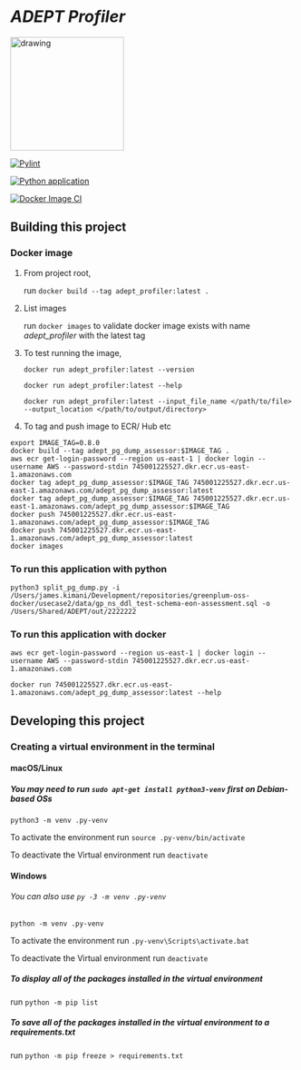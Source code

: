 # <i>ADEPT Profiler</i>

<img src="https://static.wixstatic.com/media/95af51_ae2122aebc944721a96afd10f3ccfe0c~mv2.png/v1/fill/w_329,h_45,al_c,q_85,usm_0.66_1.00_0.01,enc_auto/95af51_ae2122aebc944721a96afd10f3ccfe0c~mv2.png" alt="drawing" width="200"/><a name="top-">

<p align="center">

[![Pylint](https://github.com/eon-collective/data_mart_dumper/actions/workflows/pylint.yml/badge.svg?branch=main)](https://github.com/eon-collective/data_mart_dumper/actions/workflows/pylint.yml)

</p>

<p align="center">

[![Python application](https://github.com/eon-collective/data_mart_dumper/actions/workflows/python-app.yml/badge.svg?branch=main)](https://github.com/eon-collective/data_mart_dumper/actions/workflows/python-app.yml)

</p>

<p align="center">

[![Docker Image CI](https://github.com/eon-collective/data_mart_dumper/actions/workflows/docker-image.yml/badge.svg?branch=main)](https://github.com/eon-collective/data_mart_dumper/actions/workflows/docker-image.yml)

</p>

## Building this project
### Docker image
1. From project root,
   
   run `docker build --tag adept_profiler:latest .`

2. List images

    run `docker images` to validate docker image exists with name <i>adept_profiler</i> with the latest tag

3. To test running the image, 

    `docker run adept_profiler:latest --version`

    `docker run adept_profiler:latest --help`

    `docker run adept_profiler:latest --input_file_name </path/to/file> --output_location </path/to/output/directory>`

4. To tag and push image to ECR/ Hub etc

```
export IMAGE_TAG=0.8.0
docker build --tag adept_pg_dump_assessor:$IMAGE_TAG .
aws ecr get-login-password --region us-east-1 | docker login --username AWS --password-stdin 745001225527.dkr.ecr.us-east-1.amazonaws.com
docker tag adept_pg_dump_assessor:$IMAGE_TAG 745001225527.dkr.ecr.us-east-1.amazonaws.com/adept_pg_dump_assessor:latest
docker tag adept_pg_dump_assessor:$IMAGE_TAG 745001225527.dkr.ecr.us-east-1.amazonaws.com/adept_pg_dump_assessor:$IMAGE_TAG
docker push 745001225527.dkr.ecr.us-east-1.amazonaws.com/adept_pg_dump_assessor:$IMAGE_TAG
docker push 745001225527.dkr.ecr.us-east-1.amazonaws.com/adept_pg_dump_assessor:latest
docker images
```
### To run this application with python

```
python3 split_pg_dump.py -i /Users/james.kimani/Development/repositories/greenplum-oss-docker/usecase2/data/gp_ns_ddl_test-schema-eon-assessment.sql -o /Users/Shared/ADEPT/out/2222222
```

### To run this application with docker

```
aws ecr get-login-password --region us-east-1 | docker login --username AWS --password-stdin 745001225527.dkr.ecr.us-east-1.amazonaws.com

docker run 745001225527.dkr.ecr.us-east-1.amazonaws.com/adept_pg_dump_assessor:latest --help
```

## Developing this project
### Creating a virtual environment in the terminal 
#### macOS/Linux
##### You may need to run `sudo apt-get install python3-venv` first on Debian-based OSs
`python3 -m venv .py-venv`

To activate the environment run
`source .py-venv/bin/activate`

To deactivate the Virtual environment
run `deactivate`

#### Windows
###### You can also use `py -3 -m venv .py-venv`
`python -m venv .py-venv`

To activate the environment run
`.py-venv\Scripts\activate.bat`

To deactivate the Virtual environment
run `deactivate`


##### To display all of the packages installed in the virtual environment
run `python -m pip list`

##### To save all of the packages installed in the virtual environment to a <i>requirements.txt</i>
run `python -m pip freeze > requirements.txt`
